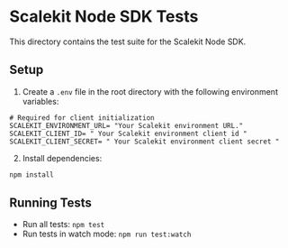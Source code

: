 # Scalekit Node SDK Tests

This directory contains the test suite for the Scalekit Node SDK.

## Setup

1. Create a `.env` file in the root directory with the following environment variables:

```env
# Required for client initialization
SCALEKIT_ENVIRONMENT_URL= "Your Scalekit environment URL."
SCALEKIT_CLIENT_ID= " Your Scalekit environment client id "
SCALEKIT_CLIENT_SECRET= " Your Scalekit environment client secret "
```

2. Install dependencies:
```bash
npm install
```

## Running Tests

- Run all tests: `npm test`
- Run tests in watch mode: `npm run test:watch`

